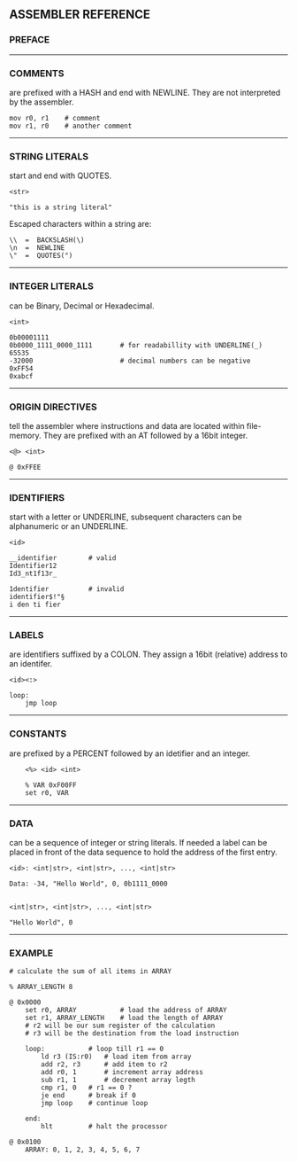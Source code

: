 ## ASSEMBLER REFERENCE

### PREFACE
---

### COMMENTS
are prefixed with a HASH and end with NEWLINE.
They are not interpreted by the assembler.

    mov r0, r1    # comment
    mov r1, r0    # another comment
---

### STRING LITERALS
start and end with QUOTES.

    <str>

    "this is a string literal"

Escaped characters within a string are:

    \\  =  BACKSLASH(\)
    \n  =  NEWLINE
    \"  =  QUOTES(")
---

### INTEGER LITERALS
can be Binary, Decimal or Hexadecimal.

    <int>

    0b00001111
    0b0000_1111_0000_1111       # for readabillity with UNDERLINE(_)
    65535
    -32000                      # decimal numbers can be negative
    0xFF54
    0xabcf
---

### ORIGIN DIRECTIVES
tell the assembler where instructions and data are located within file-memory.
They are prefixed with an AT followed by a 16bit integer.

    <@> <int>

    @ 0xFFEE
---

### IDENTIFIERS
start with a letter or UNDERLINE, subsequent characters
can be alphanumeric or an UNDERLINE.

    <id>

    __identifier        # valid
    Identifier12
    Id3_nt1f13r_

    1dentifier          # invalid
    identifier$!"§
    i den ti fier
---

### LABELS
are identifiers suffixed by a COLON. They assign a 16bit (relative) address
to an identifer.

    <id><:>

    loop:
        jmp loop
---

### CONSTANTS
are prefixed by a PERCENT followed by an idetifier and an integer.

        <%> <id> <int>

        % VAR 0xF00FF
        set r0, VAR
---

### DATA
can be a sequence of integer or string literals. If needed a label can be placed
in front of the data sequence to hold the address of the first entry.

    <id>: <int|str>, <int|str>, ..., <int|str>

    Data: -34, "Hello World", 0, 0b1111_0000


    <int|str>, <int|str>, ..., <int|str>

    "Hello World", 0
---
### EXAMPLE
    # calculate the sum of all items in ARRAY

    % ARRAY_LENGTH 8

    @ 0x0000
        set r0, ARRAY           # load the address of ARRAY
        set r1, ARRAY_LENGTH    # load the length of ARRAY
        # r2 will be our sum register of the calculation
        # r3 will be the destination from the load instruction

        loop:           # loop till r1 == 0
            ld r3 (IS:r0)   # load item from array
            add r2, r3      # add item to r2
            add r0, 1       # increment array address
            sub r1, 1       # decrement array legth
            cmp r1, 0   # r1 == 0 ?
            je end      # break if 0
            jmp loop    # continue loop

        end:
            hlt         # halt the processor

    @ 0x0100
        ARRAY: 0, 1, 2, 3, 4, 5, 6, 7

